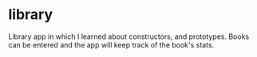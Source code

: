 # library

Library app in which I learned about constructors, and prototypes. Books can be entered and the app will keep track of the book's stats.
